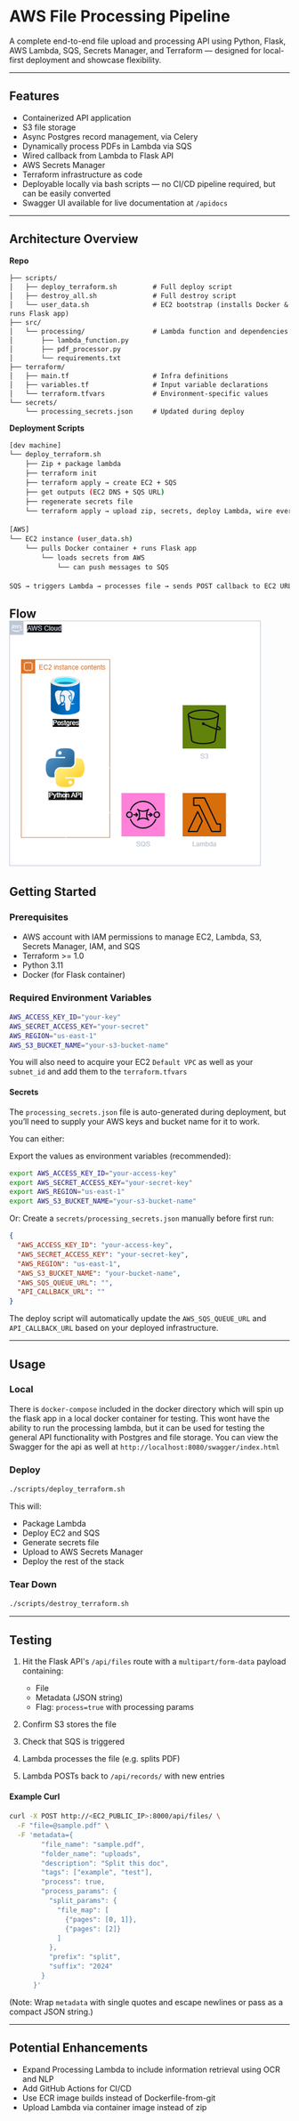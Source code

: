 # AWS File Processing Pipeline
A complete end-to-end file upload and processing API using Python, Flask, AWS Lambda, SQS, Secrets Manager, and Terraform — designed for local-first deployment and showcase flexibility.

---
## Features

- Containerized API application
- S3 file storage
- Async Postgres record management, via Celery
- Dynamically process PDFs in Lambda via SQS
- Wired callback from Lambda to Flask API
- AWS Secrets Manager
- Terraform infrastructure as code
- Deployable locally via bash scripts — no CI/CD pipeline required, but can be easily converted
- Swagger UI available for live documentation at `/apidocs`

---
## Architecture Overview

**Repo**
```
├── scripts/
│   ├── deploy_terraform.sh         # Full deploy script
│   ├── destroy_all.sh              # Full destroy script
│   └── user_data.sh                # EC2 bootstrap (installs Docker & runs Flask app)
├── src/
│   └── processing/                 # Lambda function and dependencies
│       ├── lambda_function.py
│       ├── pdf_processor.py
│       └── requirements.txt
├── terraform/
│   ├── main.tf                     # Infra definitions
│   ├── variables.tf                # Input variable declarations
│   └── terraform.tfvars            # Environment-specific values
└── secrets/
    └── processing_secrets.json     # Updated during deploy
```

**Deployment Scripts**
```bash
[dev machine]
└── deploy_terraform.sh
    ├── Zip + package lambda
    ├── terraform init
    ├── terraform apply → create EC2 + SQS
    ├── get outputs (EC2 DNS + SQS URL)
    ├── regenerate secrets file
    └── terraform apply → upload zip, secrets, deploy Lambda, wire everything

[AWS]
└── EC2 instance (user_data.sh)
    └── pulls Docker container + runs Flask app
        └── loads secrets from AWS
            └── can push messages to SQS

SQS → triggers Lambda → processes file → sends POST callback to EC2 URL (Flask)
```

**Flow**
![dag](./dag.png)
---
## Getting Started

### Prerequisites

- AWS account with IAM permissions to manage EC2, Lambda, S3, Secrets Manager, IAM, and SQS
- Terraform >= 1.0
- Python 3.11
- Docker (for Flask container)

### Required Environment Variables

```bash
AWS_ACCESS_KEY_ID="your-key"
AWS_SECRET_ACCESS_KEY="your-secret"
AWS_REGION="us-east-1"
AWS_S3_BUCKET_NAME="your-s3-bucket-name"
```
You will also need to acquire your EC2 `Default VPC` as well as your `subnet_id` and add them to the `terraform.tfvars`

#### Secrets
The `processing_secrets.json` file is auto-generated during deployment, but you’ll need to supply your AWS keys and bucket name for it to work.

You can either:

Export the values as environment variables (recommended):

```bash
export AWS_ACCESS_KEY_ID="your-access-key"
export AWS_SECRET_ACCESS_KEY="your-secret-key"
export AWS_REGION="us-east-1"
export AWS_S3_BUCKET_NAME="your-s3-bucket-name"
```

Or:
Create a `secrets/processing_secrets.json` manually before first run:

```json
{
  "AWS_ACCESS_KEY_ID": "your-access-key",
  "AWS_SECRET_ACCESS_KEY": "your-secret-key",
  "AWS_REGION": "us-east-1",
  "AWS_S3_BUCKET_NAME": "your-bucket-name",
  "AWS_SQS_QUEUE_URL": "",
  "API_CALLBACK_URL": ""
}
```
The deploy script will automatically update the `AWS_SQS_QUEUE_URL` and `API_CALLBACK_URL` based on your deployed infrastructure.

---
## Usage

### Local

There is `docker-compose` included in the docker directory which will spin up the flask app in a local docker container for testing. This wont have the ability to run the processing lambda, but it can be used for testing the general API functionality with Postgres and file storage. You can view the Swagger for the api as well at `http://localhost:8080/swagger/index.html`

### Deploy

```bash
./scripts/deploy_terraform.sh
```

This will:
- Package Lambda
- Deploy EC2 and SQS
- Generate secrets file
- Upload to AWS Secrets Manager
- Deploy the rest of the stack

### Tear Down

```bash
./scripts/destroy_terraform.sh
```

---
## Testing

1. Hit the Flask API's `/api/files` route with a `multipart/form-data` payload containing:
    - File
    - Metadata (JSON string)
    - Flag: `process=true` with processing params
        
2. Confirm S3 stores the file
3. Check that SQS is triggered
4. Lambda processes the file (e.g. splits PDF)
5. Lambda POSTs back to `/api/records/` with new entries

#### Example Curl

```bash
curl -X POST http://<EC2_PUBLIC_IP>:8000/api/files/ \
  -F "file=@sample.pdf" \
  -F 'metadata={
        "file_name": "sample.pdf",
        "folder_name": "uploads",
        "description": "Split this doc",
        "tags": ["example", "test"],
        "process": true,
        "process_params": {
          "split_params": {
            "file_map": [
              {"pages": [0, 1]},
              {"pages": [2]}
            ]
          },
          "prefix": "split",
          "suffix": "2024"
        }
      }'
```
(Note: Wrap `metadata` with single quotes and escape newlines or pass as a compact JSON string.)

---

## Potential Enhancements

- Expand Processing Lambda to include information retrieval using OCR and NLP
- Add GitHub Actions for CI/CD
- Use ECR image builds instead of Dockerfile-from-git
- Upload Lambda via container image instead of zip
    

